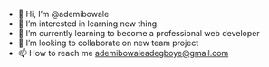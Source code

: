 - 👋 Hi, I’m @ademibowale
- 👀 I’m interested in learning new thing
- 🌱 I’m currently learning to become a professional web developer
- 💞️ I’m looking to collaborate on new team project
- 📫 How to reach me ademibowaleadegboye@gmail.com

<!---
ademibowale/ademibowale is a ✨ special ✨ repository because its `README.md` (this file) appears on your GitHub profile.
You can click the Preview link to take a look at your changes.
--->
